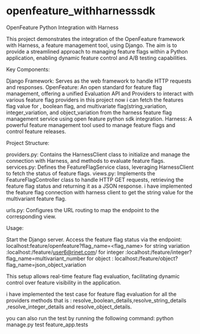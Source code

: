 # openfeature_withharnesssdk

OpenFeature Python Integration with Harness

This project demonstrates the integration of the OpenFeature framework with Harness, a feature management tool, using Django. 
The aim is to provide a streamlined approach to managing feature flags within a Python application, enabling dynamic feature control and A/B testing capabilities.

Key Components:

Django Framework: Serves as the web framework to handle HTTP requests and responses.
OpenFeature: An open standard for feature flag management, offering a unified Evaluation API and Providers to interact with various feature flag providers in this project now i can fetch the features flag value for , boolean flag, and multivariate flag(string_variation, integer_variation, and object_variation from the harness feature flag management service using open feature python sdk integration.
Harness: A powerful feature management tool used to manage feature flags and control feature releases.

Project Structure:

providers.py: Contains the HarnessClient class to initialize and manage the connection with Harness, and methods to evaluate feature flags.
services.py: Defines the FeatureFlagService class, leveraging HarnessClient to fetch the status of feature flags.
views.py: Implements the FeatureFlagController class to handle HTTP GET requests, retrieving the feature flag status and returning it as a JSON response.
i have implemented the feature flag connection with harness client to get the string value for the multivariant feature flag.

urls.py: Configures the URL routing to map the endpoint to the corresponding view.

Usage:

Start the Django server.
Access the feature flag status via the endpoint: localhost:feature/openfeature?flag_name=<flag_name>
for string variation :localhost:/feature/user6@rinet.com/
for integer :localhost:/feature/integer?flag_name=multivariant_number
for object : localhost:/feature/object?flag_name=json_object_variation




This setup allows real-time feature flag evaluation, facilitating dynamic control over feature visibility in the application.

i have implemented the test case for feature flag evaluation for all the providers methods that is : resolve_boolean_details,resolve_string_details ,resolve_integer_details and resolve_object_details.

you can also run the test by running the following command:
python manage.py test feature_app.tests 